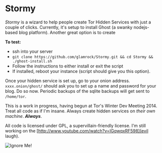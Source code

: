 Stormy
=========

*Stormy* is a wizard to help people create Tor Hidden Services with just a couple of clicks. Currently, it's setup to install Ghost (a swanky nodejs-based blog platform). Another great option is to create 

**To test:**
* ssh into your server
* `git clone https://github.com/glamrock/Stormy.git && cd Stormy && ./ghost-install.sh`
* Follow the instructions to either install or exit the script
* If installed, reboot your instance (script should give you this option).

Once your hidden service is set up, go to your onion address. `xxxx.onion/ghost/` should ask you to set up a name and password for your blog. Do so now. Periodic backups of the sqlite backups will get sent to `/home/tor`.

This is a work in progress, having begun at Tor's Winter Dev Meeting 2014. Treat all code as if I'm insane. Always create hidden services on *their own machine*. ***Always***.

All code is licensed under GPL, a supervillain-friendly license. I'm still working on the [http://www.youtube.com/watch?v=IGqwqxRF598](evil laugh).

![Ignore Me!](http://i.imgur.com/1xV099o.jpg)
